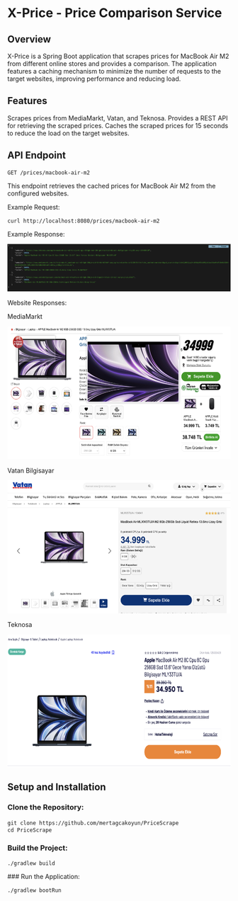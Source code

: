 # X-Price - Price Comparison Service
## Overview
X-Price is a Spring Boot application that scrapes prices for MacBook Air M2 from different online stores and provides a comparison. The application features a caching mechanism to minimize the number of requests to the target websites, improving performance and reducing load.

## Features
Scrapes prices from MediaMarkt, Vatan, and Teknosa.
Provides a REST API for retrieving the scraped prices.
Caches the scraped prices for 15 seconds to reduce the load on the target websites.

## API Endpoint
```
GET /prices/macbook-air-m2
```
This endpoint retrieves the cached prices for MacBook Air M2 from the configured websites.

Example Request:
```
curl http://localhost:8080/prices/macbook-air-m2
```
Example Response:

<img src="https://github.com/mertagcakoyun/PriceScraper/blob/main/assets/response.png" alt="Alt text" title="Optional title">

Website Responses:

MediaMarkt

<img src="https://github.com/mertagcakoyun/PriceScraper/blob/main/assets/mediamarkt.png" alt="MediaMarkt" title="MediaMarkt" width="600" height="300">

Vatan Bilgisayar

<img src="https://github.com/mertagcakoyun/PriceScraper/blob/main/assets/vatan.png" alt="Vatan" title="Optional title" width="600" height="300">

Teknosa

<img src="https://github.com/mertagcakoyun/PriceScraper/blob/main/assets/teknosa.png" alt="Teknosa" title="Optional title" width="600" height="300">


## Setup and Installation

### Clone the Repository:
```
git clone https://github.com/mertagcakoyun/PriceScrape
cd PriceScrape
```

### Build the Project:
```
./gradlew build
```

### Run the Application:
```
./gradlew bootRun
```

